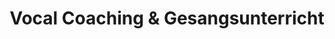 ---
title: "Vocal Coaching & Gesangsunterricht"
icon: "mic"
description: "Individueller Gesangsunterricht für alle Levels, von Anfängern bis zu professionellen Sängern. Fokus auf Atemtechnik, Stimmbildung und musikalischem Ausdruck."
image: "/images/services/coaching.jpg"
featured: true
--- 